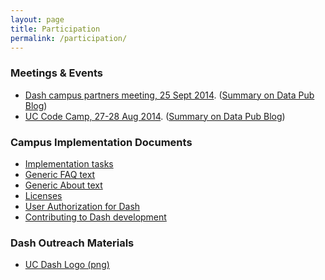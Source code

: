 ```yaml
---
layout: page
title: Participation
permalink: /participation/
---
```



### Meetings & Events

<ul>
<li> <a href="https://cdluc3.github.io/dash/dash-meeting-ucla">Dash campus partners meeting, 25 Sept 2014</a>. (<a href="http://t.co/9ISWv8vlXr">Summary on Data Pub Blog</a>)</li>
<li> <a href="http://cdluc3.github.io/UC-code-camp/"> UC Code Camp, 27-28 Aug 2014</a>. (<a href="http://datapub.cdlib.org/2014/09/03/the-first-uc-libraries-code-camp/">Summary on Data Pub Blog</a>)</li>
</ul>

### Campus Implementation Documents

<ul>
  <li><a href="http://CDLUC3.github.io/dash/campus-tasks">Implementation tasks</a></li>
<li><a href="http://CDLUC3.github.io/dash/generic-faq">Generic FAQ text</a></li>
<li><a href="http://CDLUC3.github.io/dash/generic-about">Generic About text</a></li>
<li><a href="http://CDLUC3.github.io/dash/agreements">Licenses</a></li>
<li><a href="http://CDLUC3.github.io/dash/user-authorization">User Authorization for Dash</a></li>
<li><a href="http://CDLUC3.github.io/dash/contributing">Contributing to Dash development</a></li>
</ul>

### Dash Outreach Materials

<ul>
	<li><a href="https://raw.githubusercontent.com/CDLUC3/dash/gh-pages/docs/Dash_generic.png">UC Dash Logo (png)</a></li>
</ul>



